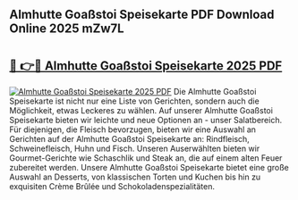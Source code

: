 ## Almhutte Goaßstoi Speisekarte PDF Download Online 2025 mZw7L

# <h2><a href="http://gc8aaw7.nevu.top/?p=Almhutte+Goa%c3%9fstoi+Speisekarte">🔗 👉🔴 Almhutte Goaßstoi Speisekarte 2025 PDF</a></h2>

[![Almhutte Goaßstoi Speisekarte 2025 PDF](https://i.imgur.com/dBaPXMq.png)](http://gc8aaw7.nevu.top/?p=Almhutte+Goa%c3%9fstoi+Speisekarte)
Die Almhutte Goaßstoi Speisekarte ist nicht nur eine Liste von Gerichten, sondern auch die Möglichkeit, etwas Leckeres zu wählen. Auf unserer Almhutte Goaßstoi Speisekarte bieten wir leichte und neue Optionen an - unser Salatbereich. Für diejenigen, die Fleisch bevorzugen, bieten wir eine Auswahl an Gerichten auf der Almhutte Goaßstoi Speisekarte an: Rindfleisch, Schweinefleisch, Huhn und Fisch. Unseren Auserwählten bieten wir Gourmet-Gerichte wie Schaschlik und Steak an, die auf einem alten Feuer zubereitet werden. Unsere Almhutte Goaßstoi Speisekarte bietet eine große Auswahl an Desserts, von klassischen Torten und Kuchen bis hin zu exquisiten Crème Brûlée und Schokoladenspezialitäten.
